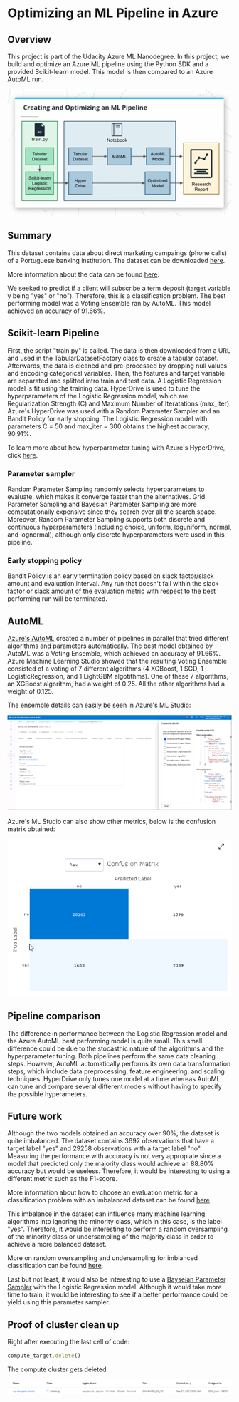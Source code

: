 # Optimizing an ML Pipeline in Azure

## Overview

This project is part of the Udacity Azure ML Nanodegree.
In this project, we build and optimize an Azure ML pipeline using the Python SDK and a provided Scikit-learn model.
This model is then compared to an Azure AutoML run.

![Project Overview](/img/project_overview.png)

## Summary

This dataset contains data about direct marketing campaings (phone calls) of a Portuguese banking institution. 
The dataset can be downloaded [here](https://automlsamplenotebookdata.blob.core.windows.net/automl-sample-notebook-data/bankmarketing_train.csv).

More information about the data can be found [here](https://archive.ics.uci.edu/ml/datasets/bank+marketing#).

We seeked to predict if a client will subscribe a term deposit (target variable y being "yes" or "no"). Therefore, this is a classification problem.
The best performing model was a Voting Ensemble ran by AutoML. This model achieved an accuracy of 91.66%.

## Scikit-learn Pipeline

First, the script "train.py" is called. The data is then downloaded from a URL and used in the TabularDatasetFactory class to create a tabular dataset.
Afterwards, the data is cleaned and pre-processed by dropping null values and encoding categorical variables. 
Then, the features and target variable are separated and splitted intro train and test data. 
A Logistic Regression model is fit using the training data. 
HyperDrive is used to tune the hyperparameters of the Logistic Regression model, which are Regularization Strength (C) and Maximum Number of Iteratations (max_iter).
Azure's HyperDrive was used with a Random Parameter Sampler and an Bandit Policy for early stopping.
The Logistic Regression model with parameters C = 50 and max_iter = 300 obtains the highest accuracy, 90.91%. 

To learn more about how hyperparameter tuning with Azure's HyperDrive, click [here](https://docs.microsoft.com/en-us/azure/machine-learning/how-to-tune-hyperparameters).

### Parameter sampler

Random Parameter Sampling randomly selects hyperparameters to evaluate, which makes it converge faster than the alternatives.
Grid Parameter Sampling and Bayesian Parameter Sampling are more computationally expensive since they search over all the search space.
Moreover, Random Parameter Sampling supports both discrete and continuous hyperparameters (including choice, uniform, loguniform, normal, and lognormal), although only discrete hyperparameters were used in this pipeline.

### Early stopping policy

Bandit Policy is an early termination policy based on slack factor/slack amount and evaluation interval. 
Any run that doesn't fall within the slack factor or slack amount of the evaluation metric with respect to the best performing run will be terminated.

## AutoML

[Azure's AutoML](https://docs.microsoft.com/en-us/azure/machine-learning/concept-automated-ml) created a number of pipelines in parallel that tried different algorithms and parameters automatically. 
The best model obtained by AutoML was a Voting Ensemble, which achieved an accuracy of 91.66%.
Azure Machine Learning Studio showed that the resulting Voting Ensemble consisted of a voting of 7 different algorithms (4 XGBoost, 1 SGD, 1 LogisticRegression, and 1 LightGBM algotithms).
One of these 7 algorithms, an XGBoost algorithm, had a weight of 0.25. All the other algorithms had a weight of 0.125.  
  
The ensemble details can easily be seen in Azure's ML Studio:

![Voting Ensemble](/img/voting_ensemble.png)

Azure's ML Studio can also show other metrics, below is the confusion matrix obtained:

![AutoML Confusion Matrix](/img/automl_confusion_matrix.png)

## Pipeline comparison

The difference in performance between the Logistic Regression model and the Azure AutoML best performing model is quite small. 
This small difference could be due to the stocasthic nature of the algorithms and the hyperparameter tuning.
Both pipelines perform the same data cleaning steps. However, AutoML automatically performs its own data transformation steps, which include data preprocessing, feature engineering, and scaling techniques.
HyperDrive only tunes one model at a time whereas AutoML can tune and compare several different models without having to specify the possible hyperameters.


## Future work

Although the two models obtained an accuracy over 90%, the dataset is quite imbalanced. 
The dataset contains 3692 observations that have a target label "yes" and 29258 observations with a target label "no".
Measuring the performance with accuracy is not very appropiate since a model that predicted only the majority class would achieve an 88.80% accuracy but would be useless.
Therefore, it would be interesting to using a different metric such as the F1-score.

More information about how to choose an evaluation metric for a classification problem with an imbalanced dataset can be found [here](https://machinelearningmastery.com/tour-of-evaluation-metrics-for-imbalanced-classification/).

This imbalance in the dataset can influence many machine learning algorithms into ignoring the minority class, which in this case, is the label "yes".
Therefore, it would be interesting to perform a random oversampling of the minority class or undersampling of the majority class in order to achieve a more balanced dataset.

More on random oversampling and undersampling for imblanced classification can be found [here](https://machinelearningmastery.com/random-oversampling-and-undersampling-for-imbalanced-classification/).

Last but not least, it would also be interesting to use a [Bayseian Parameter Sampler](https://docs.microsoft.com/en-us/python/api/azureml-train-core/azureml.train.hyperdrive.bayesianparametersampling?view=azure-ml-py) with the Logistic Regression model.
Although it would take more time to train, it would be interesting to see if a better performance could be yield using this parameter sampler.


## Proof of cluster clean up

Right after executing the last cell of code:

```ruby
compute_target.delete()
```

The compute cluster gets deleted:

![Cluster Cleanup](/img/cluster_cleanup.png)


